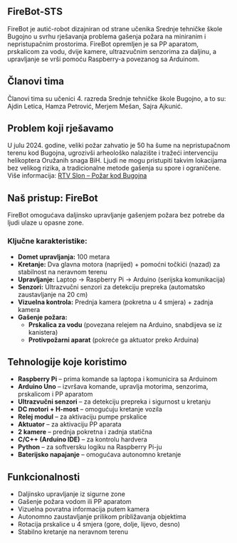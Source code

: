 ## FireBot-STS
FireBot je autić-robot dizajniran od strane učenika Srednje tehničke škole Bugojno u svrhu rješavanja problema gašenja požara na miniranim i nepristupačnim prostorima. FireBot opremljen je sa PP aparatom, prskalicom za vodu, dvije kamere, ultrazvučnim senzorima za daljinu, a upravljanje se vrši pomoću Raspberry-a povezanog sa Arduinom.

## Članovi tima
Članovi tima su učenici 4. razreda Srednje tehničke škole Bugojno, a to su: Ajdin Letica, Hamza Petrović, Merjem Mešan, Sajra Ajkunić.

## Problem koji rješavamo

U julu 2024. godine, veliki požar zahvatio je 50 ha šume na nepristupačnom terenu kod Bugojna, ugrozivši arheološko nalazište i tražeći intervenciju helikoptera Oružanih snaga BiH. Ljudi ne mogu pristupiti takvim lokacijama bez velikog rizika, a tradicionalne metode gašenja su spore i ograničene. Više informacija: [RTV Slon – Požar kod Bugojna](https://www.rtvslon.ba/pozar-u-blizini-bugojna-jos-aktivan-jutros-stigao-helikopter-oruzanih-snaga-bih/)

## Naš pristup: FireBot

FireBot omogućava daljinsko upravljanje gašenjem požara bez potrebe da ljudi ulaze u opasne zone.

### Ključne karakteristike:
- **Domet upravljanja:** 100 metara
- **Kretanje:** Dva glavna motora (naprijed) + pomoćni točkići (nazad) za stabilnost na neravnom terenu
- **Upravljanje:** Laptop → Raspberry Pi → Arduino (serijska komunikacija)
- **Senzori:** Ultrazvučni senzori za detekciju prepreka (automatsko zaustavljanje na 20 cm)
- **Vizuelna kontrola:** Prednja kamera (pokretna u 4 smjera) + zadnja kamera
- **Gašenje požara:**
  - **Prskalica za vodu** (povezana relejem na Arduino, snabdijeva se iz kanistera)
  - **Protivpožarni aparat** (pokreće ga aktuator preko Arduina)

## Tehnologije koje koristimo

- **Raspberry Pi** – prima komande sa laptopa i komunicira sa Arduinom
- **Arduino Uno** – izvršava komande, upravlja motorima, senzorima, prskalicom i PP aparatom
- **Ultrazvučni senzori** – za detekciju prepreka i sigurnost u kretanju
- **DC motori + H-most** – omogućuju kretanje vozila
- **Relej modul** – za aktivaciju pumpe prskalice
- **Aktuator** – za aktivaciju PP aparata
- **2 kamere** – prednja pokretna i zadnja statična
- **C/C++ (Arduino IDE)** – za kontrolu hardvera
- **Python** – za softversku logiku na Raspberry Pi-ju
- **Baterijsko napajanje** – omogućava autonomno kretanje
 
## Funkcionalnosti

- Daljinsko upravljanje iz sigurne zone
- Gašenje požara vodom ili PP aparatom
- Vizuelna povratna informacija putem kamera
- Autonomno zaustavljanje prilikom približavanja objektima
- Rotacija prskalice u 4 smjera (gore, dolje, lijevo, desno)
- Stabilno kretanje na neravnom terenu


